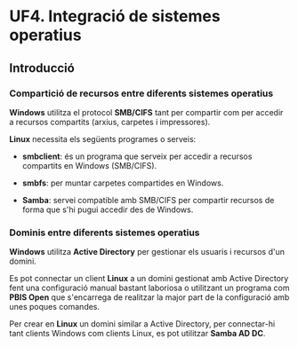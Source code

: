 <!-- notoc -->
# UF4. Integració de sistemes operatius

## Introducció

### Compartició de recursos entre diferents sistemes operatius

**Windows** utilitza el protocol **SMB/CIFS** tant per compartir com per accedir a recursos compartits (arxius, carpetes i impressores).

**Linux** necessita els següents programes o serveis:

* **smbclient**: és un programa que serveix per accedir a recursos compartits en Windows (SMB/CIFS).

* **smbfs**: per muntar carpetes compartides en Windows.

* **Samba**: servei compatible amb SMB/CIFS per compartir recursos de forma que s'hi pugui accedir des de Windows.

### Dominis entre diferents sistemes operatius

**Windows** utilitza **Active Directory** per gestionar els usuaris i recursos d'un domini.

Es pot connectar un client **Linux** a un domini gestionat amb Active Directory fent una configuració manual bastant laboriosa o utilitzant un programa com **PBIS Open** que s'encarrega de realitzar la major part de la configuració amb unes poques comandes.

Per crear en **Linux** un domini similar a Active Directory, per connectar-hi tant clients Windows com clients Linux, es pot utilitzar **Samba AD DC**.















